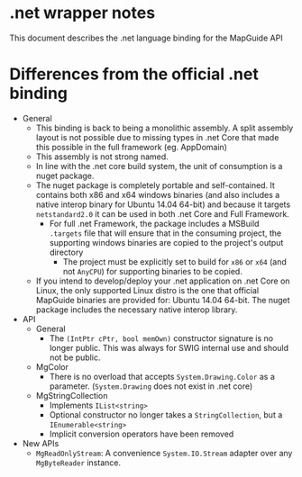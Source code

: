 # .net wrapper notes

This document describes the .net language binding for the MapGuide API

# Differences from the official .net binding

 * General
    * This binding is back to being a monolithic assembly. A split assembly layout is not possible due to missing types in .net Core that made this possible in the full framework (eg. AppDomain)
    * This assembly is not strong named.
    * In line with the .net core build system, the unit of consumption is a nuget package.
    * The nuget package is completely portable and self-contained. It contains both x86 and x64 windows binaries (and also includes a native interop binary for Ubuntu 14.04 64-bit) and because it targets `netstandard2.0` it can be used in both .net Core and Full Framework.
      * For full .net Framework, the package includes a MSBuild `.targets` file that will ensure that in the consuming project, the supporting windows binaries are copied to the project's output directory
         * The project must be explicitly set to build for `x86` or `x64` (and not `AnyCPU`) for supporting binaries to be copied.
    * If you intend to develop/deploy your .net application on .net Core on Linux, the only supported Linux distro is the one that official MapGuide binaries are provided for: Ubuntu 14.04 64-bit. The nuget package includes the necessary native interop library.
 * API
    * General
       * The ```(IntPtr cPtr, bool memOwn)``` constructor signature is no longer public. This was always for SWIG internal use and should not be public. 
    * MgColor
       * There is no overload that accepts ```System.Drawing.Color``` as a parameter. (```System.Drawing``` does not exist in .net core)
    * MgStringCollection
       * Implements ```IList<string>```
       * Optional constructor no longer takes a ```StringCollection```, but a ```IEnumerable<string>```
       * Implicit conversion operators have been removed
 * New APIs
    * `MgReadOnlyStream`: A convenience `System.IO.Stream` adapter over any `MgByteReader` instance.